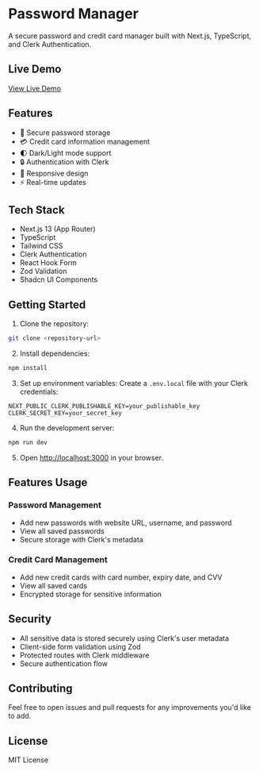 # Password Manager

A secure password and credit card manager built with Next.js, TypeScript, and Clerk Authentication.

## Live Demo

[View Live Demo](https://password-manager-4a9s956oh-svpraveen1s-projects.vercel.app)

## Features

- 🔐 Secure password storage
- 💳 Credit card information management
- 🌓 Dark/Light mode support
- 🔒 Authentication with Clerk
- 📱 Responsive design
- ⚡ Real-time updates

## Tech Stack

- Next.js 13 (App Router)
- TypeScript
- Tailwind CSS
- Clerk Authentication
- React Hook Form
- Zod Validation
- Shadcn UI Components

## Getting Started

1. Clone the repository:
```bash
git clone <repository-url>
```

2. Install dependencies:
```bash
npm install
```

3. Set up environment variables:
Create a `.env.local` file with your Clerk credentials:
```
NEXT_PUBLIC_CLERK_PUBLISHABLE_KEY=your_publishable_key
CLERK_SECRET_KEY=your_secret_key
```

4. Run the development server:
```bash
npm run dev
```

5. Open [http://localhost:3000](http://localhost:3000) in your browser.

## Features Usage

### Password Management
- Add new passwords with website URL, username, and password
- View all saved passwords
- Secure storage with Clerk's metadata

### Credit Card Management
- Add new credit cards with card number, expiry date, and CVV
- View all saved cards
- Encrypted storage for sensitive information

## Security

- All sensitive data is stored securely using Clerk's user metadata
- Client-side form validation using Zod
- Protected routes with Clerk middleware
- Secure authentication flow

## Contributing

Feel free to open issues and pull requests for any improvements you'd like to add.

## License

MIT License
